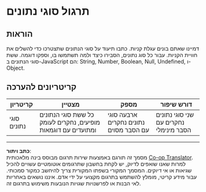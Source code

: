 <!--
CO_OP_TRANSLATOR_METADATA:
{
  "original_hash": "de0ec12c337394806425c7fd2f003b62",
  "translation_date": "2025-10-03T10:10:55+00:00",
  "source_file": "2-js-basics/1-data-types/assignment.md",
  "language_code": "he"
}
-->
# תרגול סוגי נתונים

## הוראות

דמיינו שאתם בונים עגלת קניות. כתבו תיעוד על סוגי הנתונים שתצטרכו כדי להשלים את חוויית הקניות. עבור כל סוג נתונים, הסבירו כיצד ולמה תשתמשו בו, וספקו דוגמה. ששת סוגי הנתונים ב-JavaScript הם: String, Number, Boolean, Null, Undefined, ו-Object.

## קריטריונים להערכה

קריטריון | מצטיין | מספק | דורש שיפור
--- | --- | --- | --- |
סוגי נתונים | כל ששת סוגי הנתונים מופיעים, נחקרים לעומק ומתועדים עם דוגמאות | ארבעה סוגי נתונים נחקרים עם הסבר מסוים | שני סוגי נתונים נחקרים עם הסבר מינימלי |

---

**כתב ויתור**:  
מסמך זה תורגם באמצעות שירות תרגום מבוסס בינה מלאכותית [Co-op Translator](https://github.com/Azure/co-op-translator). למרות שאנו שואפים לדיוק, יש לקחת בחשבון שתרגומים אוטומטיים עשויים להכיל שגיאות או אי דיוקים. המסמך המקורי בשפתו המקורית צריך להיחשב כמקור סמכותי. עבור מידע קריטי, מומלץ להשתמש בתרגום מקצועי על ידי אדם. איננו נושאים באחריות לאי הבנות או לפרשנויות שגויות הנובעות משימוש בתרגום זה.